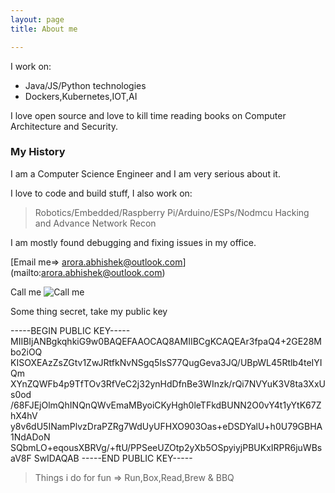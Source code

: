 ```yaml
---
layout: page
title: About me

---
```


I work on:

- Java/JS/Python technologies
- Dockers,Kubernetes,IOT,AI

I love open source and love to kill time reading books on Computer Architecture and Security.

### My History

I am a Computer Science Engineer and I am very serious about it.

I love to code and build stuff, I also work on:

  >Robotics/Embedded/Raspberry Pi/Arduino/ESPs/Nodmcu
   Hacking and Advance Network Recon
 

I am mostly found debugging and fixing
issues in my office.

 [Email me=>  arora.abhishek@outlook.com] (mailto:arora.abhishek@outlook.com)

Call me
![Call me](https://bhishekarora.github.io/img/qr-code.png)

Some thing secret, take my public key

-----BEGIN PUBLIC KEY-----
MIIBIjANBgkqhkiG9w0BAQEFAAOCAQ8AMIIBCgKCAQEAr3fpaQ4+2GE28Mbo2iOQ
KISOXEAzZsZGtv1ZwJRtfkNvNSgq5IsS77QugGeva3JQ/UBpWL45Rtlb4teIYIQm
XYnZQWFb4p9TfTOv3RfVeC2j32ynHdDfnBe3WInzk/rQi7NVYuK3V8ta3XxUs0od
/68FJEjOlmQhINQnQWvEmaMByoiCKyHgh0leTFkdBUNN2O0vY4t1yYtK67ZhX4hV
y8v6dU5INamPlvzDraPZRg7WdUyUFHXO903Oas+eDSDYalU+h0U79GBHA1NdADoN
SQbmLO+eqousXBRVg/+ftU/PPSeeUZOtp2yXb5OSpyiyjPBUKxIRPR6juWBsaV8F
SwIDAQAB
-----END PUBLIC KEY-----


> Things i do for fun => Run,Box,Read,Brew & BBQ
